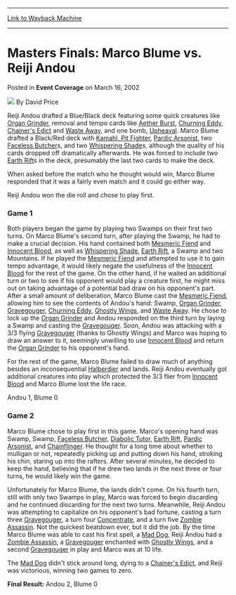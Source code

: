 
---
[Link to Wayback Machine](https://web.archive.org/web/20220626073430/https://magic.wizards.com/en/articles/archive/event-coverage/masters-finals-marco-blume-vs-reiji-andou-2002-03-16)

[_metadata_:author]:- "David Price"
[_metadata_:description]:- "Reiji Andou drafted a Blue/Black deck featuring some quick creatures like Organ Grinder, removal and tempo cards like Aether Burst, Churning Eddy, Chainer's Edict and Waste Away, and one bomb, Upheaval. Marco Blume drafted a Black/Red deck with Kamahl, Pit Fighter, Pardic Arsonist, two Faceless Butchers, and two Whispering Shades, although the quality of his cards dropped off"
[_metadata_:generator]:- "Drupal 7 (http://drupal.org)"
[_metadata_:node]:- "792326"
[_metadata_:publish_date]:- "2002-03-16"
[_metadata_:source]:- "div-main-content"
[_metadata_:title]:- "Masters Finals: Marco Blume vs. Reiji Andou"
[_metadata_:wayback_capture_timestamp]:- "2022-06-26 07:34:30"
[_metadata_:wayback_raw_url]:- "https://web.archive.org/web/20220626073430id_/https://magic.wizards.com/en/articles/archive/event-coverage/masters-finals-marco-blume-vs-reiji-andou-2002-03-16"
[_metadata_:wayback_url]:- "https://magic.wizards.com/en/articles/archive/event-coverage/masters-finals-marco-blume-vs-reiji-andou-2002-03-16"
---


Masters Finals: Marco Blume vs. Reiji Andou
===========================================



 Posted in **Event Coverage**
 on March 16, 2002 






![](https://media.magic.wizards.com/styles/auth_small/public/images/person/authorpic_DavidPrice.jpg)
By David Price











Reiji Andou drafted a Blue/Black deck featuring some quick creatures like [Organ Grinder](https://gatherer.wizards.com/Pages/Card/Details.aspx?name=Organ+Grinder), removal and tempo cards like [Aether Burst](https://gatherer.wizards.com/Pages/Card/Details.aspx?name=Aether+Burst), [Churning Eddy](https://gatherer.wizards.com/Pages/Card/Details.aspx?name=Churning+Eddy), [Chainer's Edict](https://gatherer.wizards.com/Pages/Card/Details.aspx?name=Chainer%27s+Edict) and [Waste Away](https://gatherer.wizards.com/Pages/Card/Details.aspx?name=Waste+Away), and one bomb, [Upheaval](https://gatherer.wizards.com/Pages/Card/Details.aspx?name=Upheaval). Marco Blume drafted a Black/Red deck with [Kamahl, Pit Fighter](https://gatherer.wizards.com/Pages/Card/Details.aspx?name=Kamahl%2C+Pit+Fighter), [Pardic Arsonist](https://gatherer.wizards.com/Pages/Card/Details.aspx?name=Pardic+Arsonist), two [Faceless Butcher](https://gatherer.wizards.com/Pages/Card/Details.aspx?name=Faceless+Butcher)s, and two [Whispering Shade](https://gatherer.wizards.com/Pages/Card/Details.aspx?name=Whispering+Shade)s, although the quality of his cards dropped off dramatically afterwards. He was forced to include two [Earth Rift](https://gatherer.wizards.com/Pages/Card/Details.aspx?name=Earth+Rift)s in the deck, presumably the last two cards to make the deck.

When asked before the match who he thought would win, Marco Blume responded that it was a fairly even match and it could go either way.

Reiji Andou won the die roll and chose to play first.

### Game 1

Both players began the game by playing two Swamps on their first two turns. On Marco Blume's second turn, after playing the Swamp, he had to make a crucial decision. His hand contained both [Mesmeric Fiend](https://gatherer.wizards.com/Pages/Card/Details.aspx?name=Mesmeric+Fiend) and [Innocent Blood](https://gatherer.wizards.com/Pages/Card/Details.aspx?name=Innocent+Blood), as well as [Whispering Shade](https://gatherer.wizards.com/Pages/Card/Details.aspx?name=Whispering+Shade), [Earth Rift](https://gatherer.wizards.com/Pages/Card/Details.aspx?name=Earth+Rift), a Swamp and two Mountains. If he played the [Mesmeric Fiend](https://gatherer.wizards.com/Pages/Card/Details.aspx?name=Mesmeric+Fiend) and attempted to use it to gain tempo advantage, it would likely negate the usefulness of the [Innocent Blood](https://gatherer.wizards.com/Pages/Card/Details.aspx?name=Innocent+Blood) for the rest of the game. On the other hand, if he waited an additional turn or two to see if his opponent would play a creature first, he might miss out on taking advantage of a potential bad draw on his opponent's part. After a small amount of deliberation, Marco Blume cast the [Mesmeric Fiend](https://gatherer.wizards.com/Pages/Card/Details.aspx?name=Mesmeric+Fiend), allowing him to see the contents of Andou's hand: Swamp, [Organ Grinder](https://gatherer.wizards.com/Pages/Card/Details.aspx?name=Organ+Grinder), [Gravegouger](https://gatherer.wizards.com/Pages/Card/Details.aspx?name=Gravegouger), [Churning Eddy](https://gatherer.wizards.com/Pages/Card/Details.aspx?name=Churning+Eddy), [Ghostly Wings](https://gatherer.wizards.com/Pages/Card/Details.aspx?name=Ghostly+Wings), and [Waste Away](https://gatherer.wizards.com/Pages/Card/Details.aspx?name=Waste+Away). He chose to lock up the [Organ Grinder](https://gatherer.wizards.com/Pages/Card/Details.aspx?name=Organ+Grinder) and Andou responded on the third turn by laying a Swamp and casting the [Gravegouger](https://gatherer.wizards.com/Pages/Card/Details.aspx?name=Gravegouger). Soon, Andou was attacking with a 3/3 flying [Gravegouger](https://gatherer.wizards.com/Pages/Card/Details.aspx?name=Gravegouger) (thanks to Ghostly Wings) and Marco was hoping to draw an answer to it, seemingly unwilling to use [Innocent Blood](https://gatherer.wizards.com/Pages/Card/Details.aspx?name=Innocent+Blood) and return the [Organ Grinder](https://gatherer.wizards.com/Pages/Card/Details.aspx?name=Organ+Grinder) to his opponent's hand.

For the rest of the game, Marco Blume failed to draw much of anything besides an inconsequential [Halberdier](https://gatherer.wizards.com/Pages/Card/Details.aspx?name=Halberdier) and lands. Reiji Andou eventually got additional creatures into play which protected the 3/3 flier from [Innocent Blood](https://gatherer.wizards.com/Pages/Card/Details.aspx?name=Innocent+Blood) and Marco Blume lost the life race.

Andou 1, Blume 0

### Game 2

Marco Blume chose to play first in this game. Marco's opening hand was Swamp, Swamp, [Faceless Butcher](https://gatherer.wizards.com/Pages/Card/Details.aspx?name=Faceless+Butcher), [Diabolic Tutor](https://gatherer.wizards.com/Pages/Card/Details.aspx?name=Diabolic+Tutor), [Earth Rift](https://gatherer.wizards.com/Pages/Card/Details.aspx?name=Earth+Rift), [Pardic Arsonist](https://gatherer.wizards.com/Pages/Card/Details.aspx?name=Pardic+Arsonist), and [Chainflinger](https://gatherer.wizards.com/Pages/Card/Details.aspx?name=Chainflinger). He thought for a long time about whether to mulligan or not, repeatedly picking up and putting down his hand, stroking his chin, staring up into the rafters. After several minutes, he decided to keep the hand, believing that if he drew two lands in the next three or four turns, he would likely win the game.

Unfortunately for Marco Blume, the lands didn't come. On his fourth turn, still with only two Swamps in play, Marco was forced to begin discarding and he continued discarding for the next two turns. Meanwhile, Reiji Andou was attempting to capitalize on his opponent's bad fortune, casting a turn three [Gravegouger](https://gatherer.wizards.com/Pages/Card/Details.aspx?name=Gravegouger), a turn four [Concentrate](https://gatherer.wizards.com/Pages/Card/Details.aspx?name=Concentrate), and a turn five [Zombie Assassin](https://gatherer.wizards.com/Pages/Card/Details.aspx?name=Zombie+Assassin). Not the quickest beatdown ever, but it did the job. By the time Marco Blume was able to cast his first spell, a [Mad Dog](https://gatherer.wizards.com/Pages/Card/Details.aspx?name=Mad+Dog), Reiji Andou had a [Zombie Assassin](https://gatherer.wizards.com/Pages/Card/Details.aspx?name=Zombie+Assassin), a [Gravegouger](https://gatherer.wizards.com/Pages/Card/Details.aspx?name=Gravegouger) enchanted with [Ghostly Wings](https://gatherer.wizards.com/Pages/Card/Details.aspx?name=Ghostly+Wings), and a second [Gravegouger](https://gatherer.wizards.com/Pages/Card/Details.aspx?name=Gravegouger) in play and Marco was at 10 life.

The [Mad Dog](https://gatherer.wizards.com/Pages/Card/Details.aspx?name=Mad+Dog) didn't stick around long, dying to a [Chainer's Edict](https://gatherer.wizards.com/Pages/Card/Details.aspx?name=Chainer%27s+Edict), and Reiji was victorious, winning two games to zero.

**Final Result:** Andou 2, Blume 0







